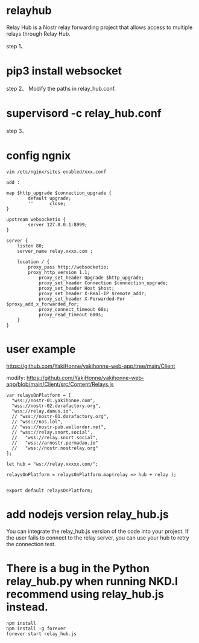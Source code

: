# relayhub
Relay Hub is a Nostr relay forwarding project that allows access to multiple relays through Relay Hub.

step 1、
# pip3 install websocket

step 2、
Modify the paths in relay_hub.conf.

# supervisord -c relay_hub.conf 

step 3、
# config ngnix
```
vim /etc/nginx/sites-enabled/xxx.conf 

add :

map $http_upgrade $connection_upgrade {
        default upgrade;
        ''      close;
}

upstream websocketio {
        server 127.0.0.1:8999;
}

server {
    listen 80;
    server_name relay.xxxx.com ;

    location / {
        proxy_pass http://websocketio;
	    proxy_http_version 1.1;
            proxy_set_header Upgrade $http_upgrade;
            proxy_set_header Connection $connection_upgrade;
            proxy_set_header Host $host;
            proxy_set_header X-Real-IP $remote_addr;
            proxy_set_header X-Forwarded-For $proxy_add_x_forwarded_for;
            proxy_connect_timeout 60s;
            proxy_read_timeout 600s;
    }
}

```

# user example
https://github.com/YakiHonne/yakihonne-web-app/tree/main/Client

modify:
https://github.com/YakiHonne/yakihonne-web-app/blob/main/Client/src/Content/Relays.js

```
var relaysOnPlatform = [
  "wss://nostr-01.yakihonne.com",
  "wss://nostr-02.dorafactory.org",
  "wss://relay.damus.io",
  // "wss://nostr-01.dorafactory.org",
  // "wss://nos.lol",
  // "wss://nostr-pub.wellorder.net",
  // "wss://relay.snort.social",
  //   "wss://relay.snort.social",
  //   "wss://arnostr.permadao.io"
  //   "wss://nostr.nostrelay.org"
];

let hub = "ws://relay.xxxxx.com/";

relaysOnPlatform = relaysOnPlatform.map(relay => hub + relay );


export default relaysOnPlatform;

```

# add nodejs version relay_hub.js
You can integrate the relay_hub.js version of the code into your project. If the user fails to connect to the relay server, you can use your hub to retry the connection test.


# There is a bug in the Python relay_hub.py when running NKD.I recommend using relay_hub.js instead.
```
npm install
npm install -g forever
forever start relay_hub.js
```

